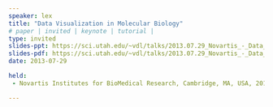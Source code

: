 ```yaml
---
speaker: lex
title: "Data Visualization in Molecular Biology"
# paper | invited | keynote | tutorial |
type: invited
slides-ppt: https://sci.utah.edu/~vdl/talks/2013.07.29_Novartis_-_Data_Visualization_in_Molecular_Biology.pptx
slides-pdf: https://sci.utah.edu/~vdl/talks/2013.07.29_Novartis_-_Data_Visualization_in_Molecular_Biology.pdf
date: 2013-07-29

held:  
 - Novartis Institutes for BioMedical Research, Cambridge, MA, USA, 2013-07-29.

---
```






